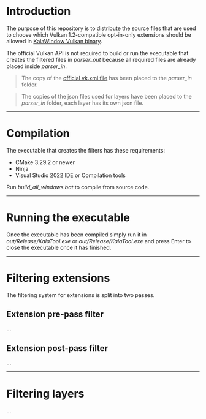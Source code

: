 # Introduction

The purpose of this repository is to distribute the source files that are used to choose which Vulkan 1.2-compatible opt-in-only extensions should be allowed in [KalaWindow Vulkan binary](https://github.com/KalaKit/KalaWindow).

The official Vulkan API is not required to build or run the executable that creates the filtered files in *parser_out* because all required files are already placed inside *parser_in*.

> The copy of the [official vk.xml file](https://github.com/KhronosGroup/Vulkan-Docs/blob/main/xml/vk.xml) has been placed to the *parser_in* folder.

> The copies of the json files used for layers have been placed to the *parser_in* folder, each layer has its own json file.

---

# Compilation

The executable that creates the filters has these requirements:
- CMake 3.29.2 or newer
- Ninja
- Visual Studio 2022 IDE or Compilation tools

Run *build_all_windows.bat* to compile from source code.

---

# Running the executable

Once the executable has been compiled simply run it in *out/Release/KalaTool.exe* or *out/Release/KalaTool.exe* and press Enter to close the executable once it has finished.

---

# Filtering extensions

The filtering system for extensions is split into two passes.

## Extension pre-pass filter

...

## Extension post-pass filter

...

---

# Filtering layers

...
